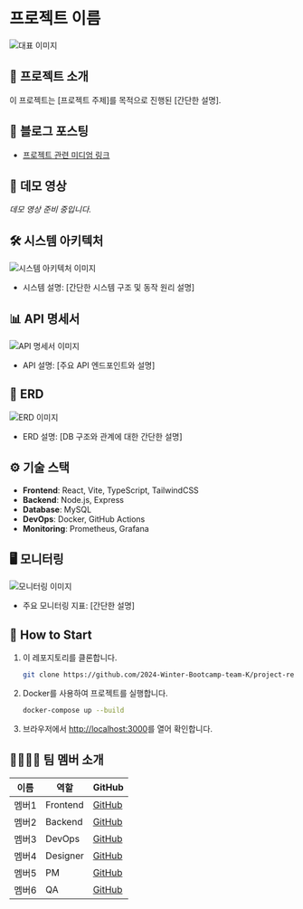 # 프로젝트 이름

![대표 이미지](https://via.placeholder.com/1200x600.png?text=%EB%8C%80%ED%91%9C+%EC%9D%B4%EB%AF%B8%EC%A7%80)

## 📌 프로젝트 소개

이 프로젝트는 [프로젝트 주제]를 목적으로 진행된 [간단한 설명].

## 📝 블로그 포스팅

- [프로젝트 관련 미디엄 링크](#)

## 🎥 데모 영상

_데모 영상 준비 중입니다._

## 🛠️ 시스템 아키텍처

![시스템 아키텍처 이미지](https://via.placeholder.com/800x400.png?text=%EC%8B%9C%EC%8A%A4%ED%85%9C+%EC%95%84%ED%82%A4%ED%85%8D%EC%B2%98)

- 시스템 설명: [간단한 시스템 구조 및 동작 원리 설명]

## 📊 API 명세서

![API 명세서 이미지](https://via.placeholder.com/800x400.png?text=API+%EB%AA%85%EC%84%B8%EC%84%9C)

- API 설명: [주요 API 엔드포인트와 설명]

## 📐 ERD

![ERD 이미지](https://via.placeholder.com/800x400.png?text=ERD)

- ERD 설명: [DB 구조와 관계에 대한 간단한 설명]

## ⚙️ 기술 스택

- **Frontend**: React, Vite, TypeScript, TailwindCSS
- **Backend**: Node.js, Express
- **Database**: MySQL
- **DevOps**: Docker, GitHub Actions
- **Monitoring**: Prometheus, Grafana

## 🖥️ 모니터링

![모니터링 이미지](https://via.placeholder.com/800x400.png?text=%EB%AA%A8%EB%8B%88%ED%84%B0%EB%A7%81+%EC%9D%B4%EB%AF%B8%EC%A7%80)

- 주요 모니터링 지표: [간단한 설명]

## 🚀 How to Start

1. 이 레포지토리를 클론합니다.

   ```bash
   git clone https://github.com/2024-Winter-Bootcamp-team-K/project-repo.git
   ```

2. Docker를 사용하여 프로젝트를 실행합니다.

   ```bash
   docker-compose up --build
   ```

3. 브라우저에서 [http://localhost:3000](http://localhost:3000)를 열어 확인합니다.

## 👨‍👩‍👧‍👦 팀 멤버 소개

| 이름   | 역할         | GitHub                                   |
|--------|--------------|------------------------------------------|
| 멤버1 | Frontend    | [GitHub](#)                              |
| 멤버2 | Backend     | [GitHub](#)                              |
| 멤버3 | DevOps      | [GitHub](#)                              |
| 멤버4 | Designer    | [GitHub](#)                              |
| 멤버5 | PM          | [GitHub](#)                              |
| 멤버6 | QA          | [GitHub](#)                              |
